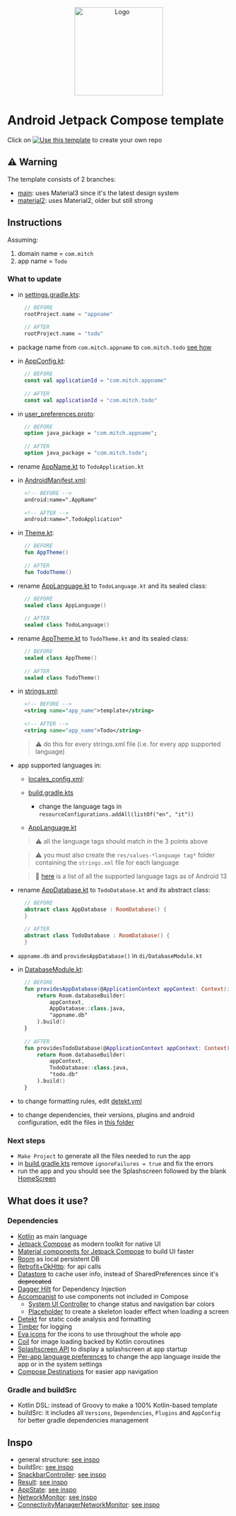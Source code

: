<p align="center">
  <a href="https://developer.android.com/jetpack/compose">
    <img src="https://tabris.com/wp-content/uploads/2021/06/jetpack-compose-icon_RGB.png" alt="Logo" width="200" height="200">
  </a>
</p>

# Android Jetpack Compose template
Click on [![Use this template](https://img.shields.io/badge/-Use%20this%20template-%23347d39)](https://github.com/seve-andre/compose-template/generate) to create your own repo
## :warning: Warning
The template consists of 2 branches:
- [main](https://github.com/seve-andre/compose-template/tree/main): uses Material3 since it's the latest design system
- [material2](https://github.com/seve-andre/compose-template/tree/material2): uses Material2, older but still strong

## Instructions
Assuming:
1. domain name = `com.mitch`
2. app name = `Todo`

### What to update
- in [settings.gradle.kts](https://github.com/seve-andre/android-jetpack-compose-template/blob/main/settings.gradle.kts):
  ```gradle.kts
    // BEFORE
    rootProject.name = "appname"
    
    // AFTER
    rootProject.name = "todo"
  ```

- package name from `com.mitch.appname` to `com.mitch.todo` [see how](https://stackoverflow.com/a/29092698/15696479)

- in [AppConfig.kt](https://github.com/seve-andre/android-jetpack-compose-template/blob/main/buildSrc/src/main/kotlin/AppConfig.kt):
  ```kotlin
    // BEFORE
    const val applicationId = "com.mitch.appname"
    
    // AFTER
    const val applicationId = "com.mitch.todo"
  ```

- in [user_preferences.proto](https://github.com/seve-andre/android-jetpack-compose-template/blob/main/app/src/main/proto/user_preferences.proto):
  ```proto
    // BEFORE
    option java_package = "com.mitch.appname";
    
    // AFTER
    option java_package = "com.mitch.todo";
  ```

- rename [AppName.kt](https://github.com/seve-andre/android-jetpack-compose-template/blob/main/app/src/main/kotlin/com/mitch/appname/AppName.kt) to `TodoApplication.kt`

- in [AndroidManifest.xml](https://github.com/seve-andre/android-jetpack-compose-template/blob/main/app/src/main/AndroidManifest.xml):
  ```xml
    <!-- BEFORE -->
    android:name=".AppName"
    
    <!-- AFTER -->
    android:name=".TodoApplication"
  ```

- in [Theme.kt](https://github.com/seve-andre/android-jetpack-compose-template/blob/main/app/src/main/kotlin/com/mitch/appname/ui/theme/Theme.kt):
  ```kotlin
    // BEFORE
    fun AppTheme()
    
    // AFTER
    fun TodoTheme()
  ```
- rename [AppLanguage.kt](https://github.com/seve-andre/android-jetpack-compose-template/blob/main/app/src/main/kotlin/com/mitch/appname/util/AppLanguage.kt) to `TodoLanguage.kt` and its sealed class:
  ```kotlin
    // BEFORE
    sealed class AppLanguage()
    
    // AFTER
    sealed class TodoLanguage()
  ```

- rename [AppTheme.kt](https://github.com/seve-andre/android-jetpack-compose-template/blob/main/app/src/main/kotlin/com/mitch/appname/util/AppTheme.kt) to `TodoTheme.kt` and its sealed class:
  ```kotlin
    // BEFORE
    sealed class AppTheme()
    
    // AFTER
    sealed class TodoTheme()
  ```

- in [strings.xml](https://github.com/seve-andre/android-jetpack-compose-template/blob/main/app/src/main/res/values/strings.xml):
  ```xml
    <!-- BEFORE -->
    <string name="app_name">template</string>
    
    <!-- AFTER -->
    <string name="app_name">Todo</string>
  ```
  > :warning: do this for every strings.xml file (i.e. for every app supported language)

- app supported languages in:
  - [locales_config.xml](https://github.com/seve-andre/android-jetpack-compose-template/blob/main/app/src/main/res/xml/locales_config.xml):

  - [build.gradle.kts](https://github.com/seve-andre/android-jetpack-compose-template/blob/main/app/build.gradle.kts)
    - change the language tags in `resourceConfigurations.addAll(listOf("en", "it"))`
  
  - [AppLanguage.kt](https://github.com/seve-andre/android-jetpack-compose-template/blob/main/app/src/main/kotlin/com/mitch/appname/util/AppLanguage.kt)
  
  > :warning: all the language tags should match in the 3 points above
  
  > :warning: you must also create the `res/values-*language tag*` folder containing the `strings.xml` file for each language
  
  > :100: [here](https://android.googlesource.com/platform/frameworks/base/+/refs/tags/android-13.0.0_r41/core/res/res/values/locale_config.xml) is a list of all the supported language tags as of Android 13

- rename [AppDatabase.kt](https://github.com/seve-andre/android-jetpack-compose-template/blob/main/app/src/main/kotlin/com/mitch/appname/data/local/db/AppDatabase.kt) to `TodoDatabase.kt` and its abstract class:
  ```kotlin
    // BEFORE
    abstract class AppDatabase : RoomDatabase() {
    }
    
    // AFTER
    abstract class TodoDatabase : RoomDatabase() {
    }
  ```

- `appname.db` and `providesAppDatabase()` in `di/DatabaseModule.kt`

- in [DatabaseModule.kt](https://github.com/seve-andre/android-jetpack-compose-template/blob/main/app/src/main/kotlin/com/mitch/appname/di/DatabaseModule.kt):
  ```kotlin
    // BEFORE
    fun providesAppDatabase(@ApplicationContext appContext: Context): AppDatabase {
        return Room.databaseBuilder(
            appContext,
            AppDatabase::class.java,
            "appname.db"
        ).build()
    }
    
    // AFTER
    fun providesTodoDatabase(@ApplicationContext appContext: Context): TodoDatabase {
        return Room.databaseBuilder(
            appContext,
            TodoDatabase::class.java,
            "todo.db"
        ).build()
    }
  
  ```

- to change formatting rules, edit [detekt.yml](https://github.com/seve-andre/android-jetpack-compose-template/blob/main/app/config/detekt/detekt.yml)

- to change dependencies, their versions, plugins and android configuration, edit the files in [this folder](https://github.com/seve-andre/android-jetpack-compose-template/tree/main/buildSrc/src/main/kotlin)

### Next steps
- `Make Project` to generate all the files needed to run the app
- in [build.gradle.kts](https://github.com/seve-andre/android-jetpack-compose-template/blob/main/app/build.gradle.kts) remove `ignoreFailures = true` and fix the errors
- run the app and you should see the Splashscreen followed by the blank [HomeScreen](https://github.com/seve-andre/android-jetpack-compose-template/blob/main/app/src/main/kotlin/com/mitch/appname/ui/HomeScreen.kt)

## What does it use?
### Dependencies
- [Kotlin](https://kotlinlang.org/) as main language
- [Jetpack Compose](https://developer.android.com/jetpack/compose) as modern toolkit for native UI
- [Material components for Jetpack Compose](https://developer.android.com/reference/kotlin/androidx/compose/material3/package-summary#top-level-functions) to build UI faster
- [Room](https://developer.android.com/training/data-storage/room) as local persistent DB
- [Retrofit+OkHttp](https://square.github.io/retrofit/): for api calls
- [Datastore](https://developer.android.com/topic/libraries/architecture/datastore?gclid=CjwKCAjwkYGVBhArEiwA4sZLuMMCRUnWZzzy-AwDePYTUTn3gO6-rrT8jGo7D-H2vztegIJ-zEsb8hoCtI8QAvD_BwE&gclsrc=aw.ds) to cache user info, instead of SharedPreferences since it's ~~deprecated~~
- [Dagger Hilt](https://developer.android.com/training/dependency-injection/hilt-android) for Dependency Injection
- [Accompanist](https://google.github.io/accompanist/) to use components not included in Compose
  - [System UI Controller](https://google.github.io/accompanist/systemuicontroller/) to change status and navigation bar colors
  - [Placeholder](https://google.github.io/accompanist/placeholder/) to create a skeleton loader effect when loading a screen
- [Detekt](https://detekt.dev/) for static code analysis and formatting
- [Timber](https://github.com/JakeWharton/timber) for logging
- [Eva icons](https://github.com/DevSrSouza/compose-icons/blob/master/eva-icons/DOCUMENTATION.md) for the icons to use throughout the whole app
- [Coil](https://coil-kt.github.io/coil/compose/) for image loading backed by Kotlin coroutines
- [Splashscreen API](https://developer.android.com/develop/ui/views/launch/splash-screen) to display a splashscreen at app startup
- [Per-app language preferences](https://developer.android.com/guide/topics/resources/app-languages) to change the app language inside the app or in the system settings
- [Compose Destinations](https://composedestinations.rafaelcosta.xyz/) for easier app navigation

### Gradle and buildSrc
- Kotlin DSL: instead of Groovy to make a 100% Kotlin-based template
- buildSrc: it includes all `Versions`, `Dependencies`, `Plugins` and `AppConfig` for better gradle dependencies management

## Inspo
- general structure: [see inspo](https://github.com/PizzaMarinara/yaat)
- buildSrc: [see inspo](https://github.com/PizzaMarinara/yaat)
- [SnackbarController](https://github.com/seve-andre/compose-template/blob/main/app/src/main/kotlin/com/mitch/appname/util/SnackbarController.kt): [see inspo](https://github.com/mitchtabian/MVVMRecipeApp/blob/managing-snackbar-with-scaffold/app/src/main/java/com/codingwithmitch/mvvmrecipeapp/presentation/components/util/SnackbarController.kt)
- [Result](https://github.com/seve-andre/compose-template/blob/main/app/src/main/kotlin/com/mitch/appname/ui/util/Result.kt): [see inspo](https://github.com/android/nowinandroid/blob/607c24e7f7399942e278af663ea4ad350e5bbc3a/core/common/src/main/java/com/google/samples/apps/nowinandroid/core/result/Result.kt)
- [AppState](https://github.com/seve-andre/compose-template/blob/main/app/src/main/kotlin/com/mitch/appname/ui/util/AppState.kt): [see inspo](https://github.com/android/nowinandroid/blob/607c24e7f7399942e278af663ea4ad350e5bbc3a/app/src/main/java/com/google/samples/apps/nowinandroid/ui/NiaAppState.kt)
- [NetworkMonitor](https://github.com/seve-andre/compose-template/blob/main/app/src/main/kotlin/com/mitch/appname/util/network/NetworkMonitor.kt): [see inspo](https://github.com/android/nowinandroid/blob/9371d0d4b80ffea0105a2376d057243eb68af0fa/core/data/src/main/java/com/google/samples/apps/nowinandroid/core/data/util/NetworkMonitor.kt)
- [ConnectivityManagerNetworkMonitor](https://github.com/seve-andre/compose-template/blob/main/app/src/main/kotlin/com/mitch/appname/util/network/ConnectivityManagerNetworkMonitor.kt): [see inspo](https://github.com/android/nowinandroid/blob/11fbf53f12898b6ee7c55dda69716fa3600e7317/core/data/src/main/java/com/google/samples/apps/nowinandroid/core/data/util/ConnectivityManagerNetworkMonitor.kt)

